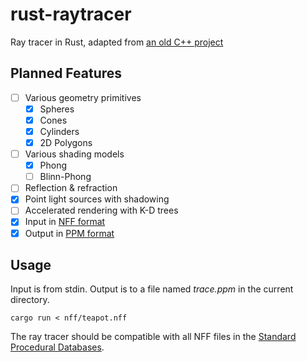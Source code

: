 # rust-raytracer
Ray tracer in Rust, adapted from [an old C++ project](https://github.com/hippopotamus-prime/raytracer)

## Planned Features
* [ ] Various geometry primitives
  * [x] Spheres
  * [x] Cones
  * [x] Cylinders
  * [x] 2D Polygons
* [ ] Various shading models
  * [x] Phong
  * [ ] Blinn-Phong
* [ ] Reflection & refraction
* [x] Point light sources with shadowing
* [ ] Accelerated rendering with K-D trees
* [x] Input in [NFF format](https://github.com/erich666/StandardProceduralDatabases/blob/master/NFF.TXT)
* [x] Output in [PPM format](http://netpbm.sourceforge.net/doc/ppm.html)

## Usage
Input is from stdin. Output is to a file named *trace.ppm* in the current directory.
```
cargo run < nff/teapot.nff
```

The ray tracer should be compatible with all NFF files in the [Standard Procedural Databases](https://github.com/erich666/StandardProceduralDatabases).
